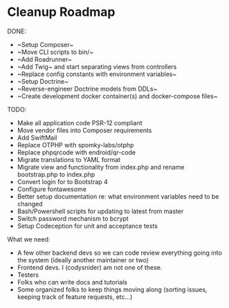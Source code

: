 Cleanup Roadmap
===============

DONE:
- ~Setup Composer~
- ~Move CLI scripts to bin/~
- ~Add Roadrunner~
- ~Add Twig~ and start separating views from controllers
- ~Replace config constants with environment variables~
- ~Setup Doctrine~
- ~Reverse-engineer Doctrine models from DDLs~
- ~Create development docker container(s) and docker-compose files~

TODO:
- Make all application code PSR-12 compliant
- Move vendor files into Composer requirements
- Add SwiftMail
- Replace OTPHP with spomky-labs/otphp
- Replace phpqrcode with endroid/qr-code
- Migrate translations to YAML format
- Migrate view and functionality from index.php and rename bootstrap.php to index.php
- Convert login for to Bootstrap 4
- Configure fontawesome
- Better setup documentation re: what environment variables need to be changed
- Bash/Powershell scripts for updating to latest from master
- Switch password mechanism to bcrypt
- Setup Codeception for unit and acceptance tests

What we need:
- A few other backend devs so we can code review everything going into the system (ideally another maintainer or two)
- Frontend devs. I (codysnider) am not one of these.
- Testers
- Folks who can write docs and tutorials
- Some organized folks to keep things moving along (sorting issues, keeping track of feature requests, etc...)
